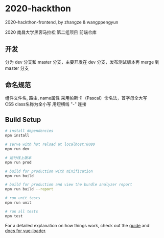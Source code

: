 # 2020-hackthon

2020-hackthon-frontend, by zhangze & wangppengyun  
  
2020 南昌大学黑客马拉松 第二组项目 前端仓库

## 开发

分为 dev 分支和 master 分支，主要开发在 dev 分支，发布测试版本再 merge 到 master 分支

## 命名规范  

组件文件名, 路由, name属性 采用帕斯卡（Pascal）命名法，首字母全大写  
CSS class名称为全小写 用短横线 "-" 连接


## Build Setup

``` bash
# install dependencies
npm install

# serve with hot reload at localhost:8080
npm run dev

# 运行线上版本
npm run prod

# build for production with minification
npm run build

# build for production and view the bundle analyzer report
npm run build --report

# run unit tests
npm run unit

# run all tests
npm test
```

For a detailed explanation on how things work, check out the [guide](http://vuejs-templates.github.io/webpack/) and [docs for vue-loader](http://vuejs.github.io/vue-loader).
